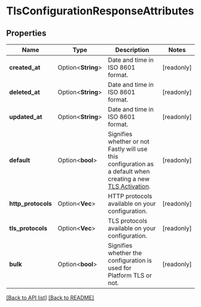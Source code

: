 # TlsConfigurationResponseAttributes

## Properties

Name | Type | Description | Notes
------------ | ------------- | ------------- | -------------
**created_at** | Option<**String**> | Date and time in ISO 8601 format. | [readonly]
**deleted_at** | Option<**String**> | Date and time in ISO 8601 format. | [readonly]
**updated_at** | Option<**String**> | Date and time in ISO 8601 format. | [readonly]
**default** | Option<**bool**> | Signifies whether or not Fastly will use this configuration as a default when creating a new [TLS Activation](https://www.fastly.com/documentation/reference/api/tls/custom-certs/activations/). | [readonly]
**http_protocols** | Option<**Vec<String>**> | HTTP protocols available on your configuration. | [readonly]
**tls_protocols** | Option<**Vec<String>**> | TLS protocols available on your configuration. | [readonly]
**bulk** | Option<**bool**> | Signifies whether the configuration is used for Platform TLS or not. | [readonly]

[[Back to API list]](../README.md#documentation-for-api-endpoints) [[Back to README]](../README.md)


